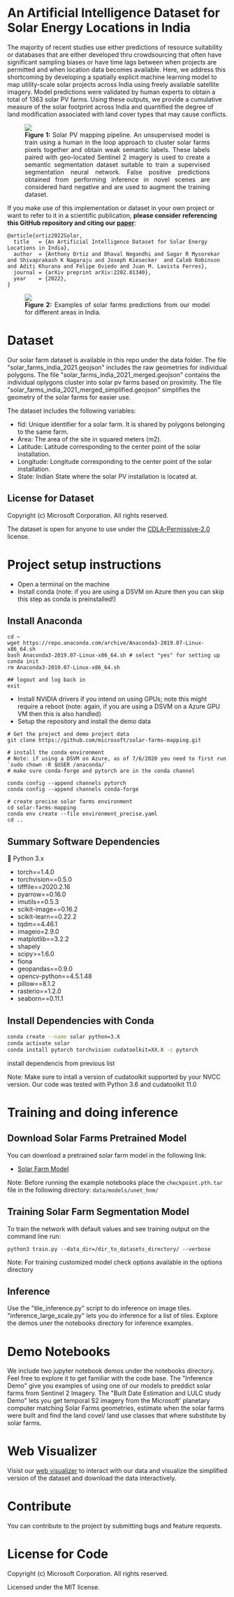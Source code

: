 # An Artificial Intelligence Dataset for Solar Energy Locations in India

The majority of recent studies use either predictions of resource suitability or databases that are either developed thru crowdsourcing that often have significant sampling biases or have time lags between when projects are permitted and when location data becomes available. Here, we address this shortcoming by developing a spatially explicit machine learning model to map utility-scale solar projects across India using freely available satellite imagery. Model predictions were validated by human experts to obtain a total of 1363 solar PV farms. Using these outputs, we provide a cumulative measure of the solar footprint across India and quantified the degree of land modification associated with land cover types that may cause conflicts.

<figure>
  <img src="./data/figures/pipeline.png"/>
  <figcaption style="text-align: justify">  <b>Figure 1:</b>  Solar PV mapping pipeline. An unsupervised model is train using a human in the loop approach to cluster solar farms pixels together and obtain weak semantic labels. These labels paired with geo-located Sentinel 2 imagery is used to create a semantic segmentation dataset suitable to train a supervised segmentation neural network. False positive predictions obtained from performing inference in novel scenes are considered hard negative and are used to augment the training dataset. 
  </figcaption>
</figure>


If you make use of this implementation or dataset in your own project or want to refer to it in a scientific publication, **please consider referencing this GitHub repository and citing our [paper](https://arxiv.org/abs/2202.01340)**:
```
@article{ortiz2022Solar,
  title   = {An Artificial Intelligence Dataset for Solar Energy Locations in India},
  author  = {Anthony Ortiz and Dhaval Negandhi and Sagar R Mysorekar and Shivaprakash K Nagaraju and Joseph Kiesecker  and Caleb Robinson and Aditi Khurana and Felipe Oviedo and Juan M. Lavista Ferres},
  journal = {arXiv preprint arXiv:2202.01340},
  year    = {2022},
}
```

<figure>
  <img src="./data/figures/predictions.png"/>
  <figcaption style="text-align: justify">  <b>Figure 2:</b>  Examples of solar farms predictions from our model for different areas in India. 
  </figcaption>
</figure>


# Dataset
Our solar farm dataset is available in this repo under the data folder. The file "solar_farms_india_2021.geojson" includes the raw geometries for individual polygons. The file "solar_farms_india_2021_merged.geojson" contains the individual oplygons cluster into solar pv farms based on proximity. The file "solar_farms_india_2021_merged_simplified.geojson" simplifies the geometry of the solar farms for easier use.

The dataset includes the following variables:

*	fid: Unique identifier for a solar farm. It is shared by polygons belonging to the same farm.
*	Area: The area of the site in squared meters (m2).
*	Latitude: Latitude corresponding to the center point of the solar installation.
*	Longitude: Longitude corresponding to the center point of the solar installation.
*	State: Indian State where the solar PV installation is located at.

## License for Dataset

Copyright (c) Microsoft Corporation. All rights reserved.

The dataset is open for anyone to use under the [CDLA-Permissive-2.0](https://spdx.org/licenses/CDLA-Permissive-2.0.html) license.

# Project setup instructions

* Open a terminal on the machine
* Install conda (note: if you are using a DSVM on Azure then you can skip this step as conda is preinstalled!)
## Install Anaconda
```
cd ~
wget https://repo.anaconda.com/archive/Anaconda3-2019.07-Linux-x86_64.sh
bash Anaconda3-2019.07-Linux-x86_64.sh # select "yes" for setting up conda init
rm Anaconda3-2019.07-Linux-x86_64.sh

## logout and log back in
exit
```

* Install NVIDIA drivers if you intend on using GPUs; note this might require a reboot (note: again, if you are using a DSVM on a Azure GPU VM then this is also handled)
* Setup the repository and install the demo data

```
# Get the project and demo project data
git clone https://github.com/microsoft/solar-farms-mapping.git

# install the conda environment
# Note: if using a DSVM on Azure, as of 7/6/2020 you need to first run `sudo chown -R $USER /anaconda/`
# make sure conda-forge and pytorch are in the conda channel

conda config --append channels pytorch
conda config --append channels conda-forge

# create precise solar farms environment
cd solar-farms-mapping
conda env create --file environment_precise.yaml
cd ..
```

## Summary Software Dependencies
🐍 Python 3.x
* torch==1.4.0
* torchvision==0.5.0
* tifffile==2020.2.16
* pyarrow==0.16.0
* imutils==0.5.3
* scikit-image==0.16.2
* scikit-learn==0.22.2
* tqdm==4.46.1
* imageio=2.9.0
* matplotlib==3.2.2
* shapely
* scipy>=1.6.0
* fiona
* geopandas==0.9.0
* opencv-python==4.5.1.48
* pillow==8.1.2
* rasterio==1.2.0
* seaborn==0.11.1


## Install Dependencies with Conda 

```bash
conda create --name solar python=3.X
conda activate solar
conda install pytorch torchvision cudatoolkit=XX.X -c pytorch
```

install dependencis from previous list

Note: Make sure to intall a version of cudatoolkit supported by your NVCC version. Our code was tested with Python 3.6 and cudatoolkit 11.0

# Training and doing inference

## Download Solar Farms Pretrained Model

You can download a pretrained solar farm model in the following link:

* [Solar Farm Model](https://researchlabwuopendata.blob.core.windows.net/solar-farms/checkpoint.pth.tar)

Note: Before running the example notebooks place the ``checkpoint.pth.tar`` file in the following directory:
``data/models/unet_hnm/``

## Training Solar Farm Segmentation Model

To train the network with default values and see training output on the command line run:

``python3 train.py --data_dir=/dir_to_datasets_directory/ --verbose``

Note: For training customized model check options available in the options directory

## Inference
Use the "tile_inference.py" script to do inference on image tiles. "inference_large_scale.py" lets you do inference for a list of tiles. Explore the demos uner the notebooks directory for inference examples.

# Demo Notebooks

We include two jupyter notebook demos under the notebooks directory. Feel free to explore it to get familiar with the code base. The "Inference Demo" give you examples of using one of our models to preddict solar farms from Sentinel 2 Imagery. The "Built Date Estimation and LULC study Demo" lets you get temporal S2 imagery from the Microsoft' planetary computer matching Solar Farms geometries, estimate when the solar farms were built and find the land covel/ land use classes that where substitute by solar farms.

# Web Visualizer

Visist our [web visualizer](http://msrcalebubuntu.eastus.cloudapp.azure.com/solar_farms.html) to interact with our data and visualize the simplified version of the dataset and download the data interactively. 

# Contribute
You can contribute to the project by submitting bugs and feature requests. 

# License for Code

Copyright (c) Microsoft Corporation. All rights reserved.

Licensed under the MIT license.

